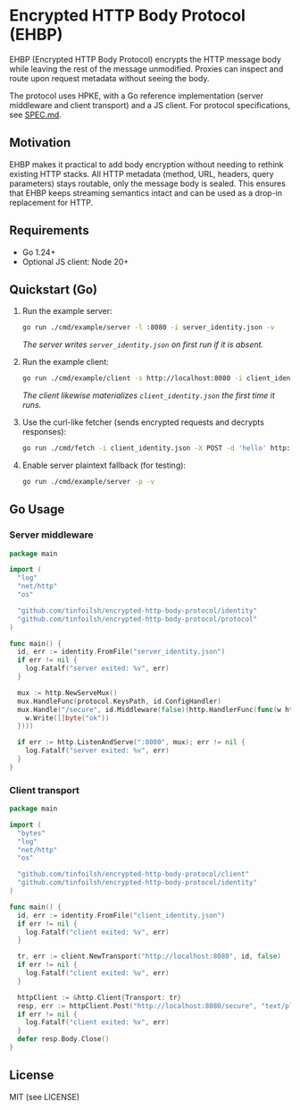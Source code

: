 # Encrypted HTTP Body Protocol (EHBP)

EHBP (Encrypted HTTP Body Protocol) encrypts the HTTP message body while leaving the rest of the message unmodified.
Proxies can inspect and route upon request metadata without seeing the body.

The protocol uses HPKE, with a Go reference implementation (server middleware and client transport) and a JS client.
For protocol specifications, see [SPEC.md](SPEC.md).

## Motivation
EHBP makes it practical to add body encryption without needing to rethink existing HTTP stacks.
All HTTP metadata (method, URL, headers, query parameters) stays routable, only the message body is sealed.
This ensures that EHBP keeps streaming semantics intact and can be used as a drop-in replacement for HTTP.

## Requirements

- Go 1.24+
- Optional JS client: Node 20+

## Quickstart (Go)

1. Run the example server:

   ```sh
   go run ./cmd/example/server -l :8080 -i server_identity.json -v
   ```

   _The server writes `server_identity.json` on first run if it is absent._

2. Run the example client:

   ```sh
   go run ./cmd/example/client -s http://localhost:8080 -i client_identity.json -v
   ```

   _The client likewise materializes `client_identity.json` the first time it runs._

3. Use the curl-like fetcher (sends encrypted requests and decrypts responses):

   ```sh
   go run ./cmd/fetch -i client_identity.json -X POST -d 'hello' http://localhost:8080/secure
   ```

4. Enable server plaintext fallback (for testing):

   ```sh
   go run ./cmd/example/server -p -v
   ```


## Go Usage

### Server middleware

```go
package main

import (
  "log"
  "net/http"
  "os"

  "github.com/tinfoilsh/encrypted-http-body-protocol/identity"
  "github.com/tinfoilsh/encrypted-http-body-protocol/protocol"
)

func main() {
  id, err := identity.FromFile("server_identity.json")
  if err != nil {
    log.Fatalf("server exited: %v", err)
  }

  mux := http.NewServeMux()
  mux.HandleFunc(protocol.KeysPath, id.ConfigHandler)
  mux.Handle("/secure", id.Middleware(false)(http.HandlerFunc(func(w http.ResponseWriter, r *http.Request) {
    w.Write([]byte("ok"))
  })))

  if err := http.ListenAndServe(":8080", mux); err != nil {
    log.Fatalf("server exited: %v", err)
  }
}
```

### Client transport

```go
package main

import (
  "bytes"
  "log"
  "net/http"
  "os"

  "github.com/tinfoilsh/encrypted-http-body-protocol/client"
  "github.com/tinfoilsh/encrypted-http-body-protocol/identity"
)

func main() {
  id, err := identity.FromFile("client_identity.json")
  if err != nil {
    log.Fatalf("client exited: %v", err)
  }

  tr, err := client.NewTransport("http://localhost:8080", id, false)
  if err != nil {
    log.Fatalf("client exited: %v", err)
  }

  httpClient := &http.Client{Transport: tr}
  resp, err := httpClient.Post("http://localhost:8080/secure", "text/plain", bytes.NewBufferString("hi"))
  if err != nil {
    log.Fatalf("client exited: %v", err)
  }
  defer resp.Body.Close()
}
```

## License

MIT (see LICENSE)
